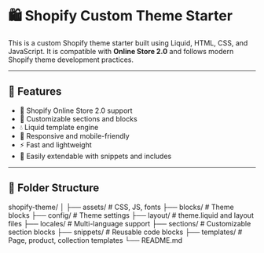 # 🛍️ Shopify Custom Theme Starter

This is a custom Shopify theme starter built using Liquid, HTML, CSS, and JavaScript. It is compatible with **Online Store 2.0** and follows modern Shopify theme development practices.

---

## 🚀 Features

- 🔧 Shopify Online Store 2.0 support
- 🎨 Customizable sections and blocks
- 💧 Liquid template engine
- 📱 Responsive and mobile-friendly
- ⚡ Fast and lightweight
- 🧩 Easily extendable with snippets and includes

---

## 🧱 Folder Structure
shopify-theme/
│
├── assets/ # CSS, JS, fonts
├── blocks/ # Theme blocks
├── config/ # Theme settings
├── layout/ # theme.liquid and layout files
├── locales/ # Multi-language support
├── sections/ # Customizable section blocks
├── snippets/ # Reusable code blocks
├── templates/ # Page, product, collection templates
└── README.md

